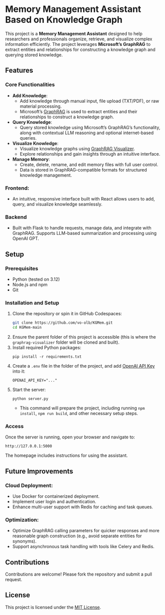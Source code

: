 # Memory Management Assistant Based on Knowledge Graph

This project is a **Memory Management Assistant** designed to help researchers and professionals organize, retrieve, and visualize complex information efficiently. The project leverages **Microsoft’s GraphRAG** to extract entities and relationships for constructing a knowledge graph and querying stored knowledge.

## Features

### Core Functionalities
- **Add Knowledge**:
  - Add knowledge through manual input, file upload (TXT/PDF), or raw material processing.
  - Microsoft’s [GraphRAG](https://github.com/microsoft/graphrag) is used to extract entities and their relationships to construct a knowledge graph.
- **Query Knowledge**:
  - Query stored knowledge using Microsoft’s GraphRAG’s functionality, along with contextual LLM reasoning and optional internet-based queries.
- **Visualize Knowledge**:
  - Visualize knowledge graphs using [GraphRAG Visualizer](https://github.com/noworneverev/graphrag-visualizer).
  - Explore relationships and gain insights through an intuitive interface.
- **Manage Memory**:
  - Create, delete, rename, and edit memory files with full user control.
  - Data is stored in GraphRAG-compatible formats for structured knowledge management.

### Frontend:
- An intuitive, responsive interface built with React allows users to add, query, and visualize knowledge seamlessly.

### Backend
- Built with Flask to handle requests, manage data, and integrate with GraphRAG. Supports LLM-based summarization and processing using OpenAI GPT.

## Setup

### Prerequisites
- Python (tested on 3.12)
- Node.js and npm
- Git

### Installation and Setup
1. Clone the repository or spin it in GitHub Codespaces:
   ```bash
   git clone https://github.com/vo-olb/KGMem.git
   cd KGMem-main
   ```
2. Ensure the parent folder of this project is accessible (this is where the `graphrag-visualizer` folder will be cloned and built).
3. Install required Python packages:
   ```
   pip install -r requirements.txt
   ```
4. Create a `.env` file in the folder of the project, and add [OpenAI API Key](https://platform.openai.com/api-keys) into it:
   ```
   OPENAI_API_KEY="..."
   ```
5. Start the server:
   ```
   python server.py
   ```
   - This command will prepare the project, including running ``npm install``, ``npm run build``, and other necessary setup steps.

### Access
Once the server is running, open your browser and navigate to:
```
http://127.0.0.1:5000
```
The homepage includes instructions for using the assistant.

## Future Improvements

### Cloud Deployment:
- Use Docker for containerized deployment.
- Implement user login and authentication.
- Enhance multi-user support with Redis for caching and task queues.

### Optimization:
- Optimize GraphRAG calling parameters for quicker responses and more reasonable graph construction (e.g., avoid separate entities for synonyms).
- Support asynchronous task handling with tools like Celery and Redis.

## Contributions
Contributions are welcome! Please fork the repository and submit a pull request.

## License
This project is licensed under the [MIT License](https://mit-license.org/).